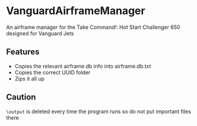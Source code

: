 # VanguardAirframeManager
An airframe manager for the Take Command!: Hot Start Challenger 650 designed for Vanguard Jets

## Features
- Copies the relevant airframe.db info into airframe.db.txt
- Copies the correct UUID folder
- Zips it all up

## Caution

`\output` is deleted every time the program runs so do not put important files there
